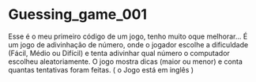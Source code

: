 # Guessing_game_001
Esse é o meu primeiro código de um jogo, tenho muito oque melhorar... É um jogo de adivinhação de número, onde o jogador escolhe a dificuldade (Fácil, Médio ou Difícil) e tenta adivinhar qual número o computador escolheu aleatoriamente. O jogo mostra dicas (maior ou menor) e conta quantas tentativas foram feitas. ( o Jogo está em inglês )
